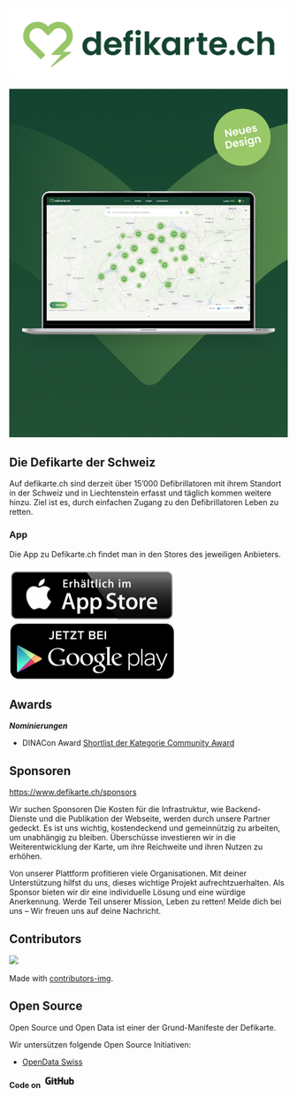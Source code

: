 ![defi logo](images/defi_logo.png)

![alt text](images/defi-post-02.jpg)



## Die Defikarte der Schweiz

Auf defikarte.ch sind derzeit über 15’000 Defibrillatoren mit ihrem Standort in der Schweiz und in Liechtenstein erfasst und täglich kommen weitere hinzu. Ziel ist es, durch einfachen Zugang zu den Defibrillatoren Leben zu retten.

### App

Die App zu Defikarte.ch findet man in den Stores des jeweiligen Anbieters.

[![appstore.png](images/appstore.png)](https://apps.apple.com/us/app/defikarte-ch/id1549569525)
[![playstore.png](images/playstore.png)](https://play.google.com/store/apps/details?id=ch.defikarte.app)

## Awards

***Nominierungen***

* DINACon Award [Shortlist der Kategorie Community Award](https://awards.dinacon.ch/shortlist-2020/)

## Sponsoren

https://www.defikarte.ch/sponsors

Wir suchen Sponsoren
Die Kosten für die Infrastruktur, wie Backend-Dienste und die Publikation der Webseite, werden durch unsere Partner gedeckt. Es ist uns wichtig, kostendeckend und gemeinnützig zu arbeiten, um unabhängig zu bleiben. Überschüsse investieren wir in die Weiterentwicklung der Karte, um ihre Reichweite und ihren Nutzen zu erhöhen.

Von unserer Plattform profitieren viele Organisationen. Mit deiner Unterstützung hilfst du uns, dieses wichtige Projekt aufrechtzuerhalten. Als Sponsor bieten wir dir eine individuelle Lösung und eine würdige Anerkennung. Werde Teil unserer Mission, Leben zu retten! Melde dich bei uns – Wir freuen uns auf deine Nachricht.

## Contributors

<a href="https://github.com/chnuessli/defikarte.ch/graphs/contributors">
  <img src="https://contributors-img.web.app/image?repo=chnuessli/defikarte.ch" />
</a>

Made with [contributors-img](https://contributors-img.web.app).

## Open Source

Open Source und Open Data ist einer der Grund-Manifeste der Defikarte.

Wir untersützen folgende Open Source Initiativen:

* [OpenData Swiss](https://opendata.swiss/de/)

**Code on**
<img src="images/github_logo.png" alt="drawing" width="60"/>
